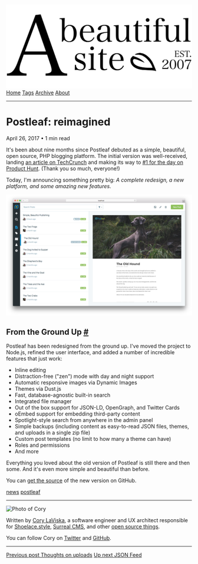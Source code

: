<a href="../../index.html" class="header-link"><img src="../../images/logos/wordmark.svg" alt="A Beautiful Site" class="wordmark" /></a> <a href="../../index.html" class="nav-item">Home</a> <a href="../../tags/index.html" class="nav-item">Tags</a> <a href="../index.html" class="nav-item">Archive</a> <a href="../../about/index.html" class="nav-item">About</a>

------------------------------------------------------------------------

Postleaf: reimagined
====================

April 26, 2017 • 1 min read

It's been about nine months since Postleaf debuted as a simple, beautiful, open source, PHP blogging platform. The initial version was well-received, landing [an article on TechCrunch](https://techcrunch.com/2016/08/23/postleaf-is-a-open-source-blogging-platform-for-the-design-conscious/) and making its way to [\#1 for the day on Product Hunt](https://www.producthunt.com/posts/postleaf). (Thank you so much, everyone!)

Today, I'm announcing something pretty big: *A complete redesign, a new platform, and some amazing new features.*

![Screenshot of the new Postleaf dashboard](../../images/postleaf-posts.png)

From the Ground Up <a href="#from-the-ground-up" class="direct-link">#</a>
--------------------------------------------------------------------------

Postleaf has been redesigned from the ground up. I've moved the project to Node.js, refined the user interface, and added a number of incredible features that just work:

-   Inline editing
-   Distraction-free ("zen") mode with day and night support
-   Automatic responsive images via Dynamic Images
-   Themes via Dust.js
-   Fast, database-agnostic built-in search
-   Integrated file manager
-   Out of the box support for JSON-LD, OpenGraph, and Twitter Cards
-   oEmbed support for embedding third-party content
-   Spotlight-style search from anywhere in the admin panel
-   Simple backups (including content as easy-to-read JSON files, themes, and uploads in a single zip file)
-   Custom post templates (no limit to how many a theme can have)
-   Roles and permissions
-   And more

Everything you loved about the old version of Postleaf is still there and then some. And it's even more simple and beautiful than before.

You can [get the source](https://github.com/Postleaf/postleaf/releases) of the new version on GitHub.

<a href="../../tags/news/index.html" class="post-tag">news</a> <a href="../../tags/postleaf/index.html" class="post-tag">postleaf</a>

------------------------------------------------------------------------

<img src="http://0.gravatar.com/avatar/bf1b3b95fd5b096a3592247c29667b33?s=512" alt="Photo of Cory" class="avatar avatar-small" />

Written by [Cory LaViska](../../index-4.html), a software engineer and UX architect responsible for [Shoelace.style](https://shoelace.style/), [Surreal CMS](https://www.surrealcms.com/), and other [open source things](https://github.com/claviska).

You can follow Cory on [Twitter](https://twitter.com/claviska) and [GitHub](https://github.com/claviska).

------------------------------------------------------------------------

<a href="../thoughts-on-uploads/index.html" class="post-nav-previous"><span class="small">Previous post</span> Thoughts on uploads</a> <a href="../json-feed/index.html" class="post-nav-next"><span class="small">Up next</span> JSON Feed</a>
